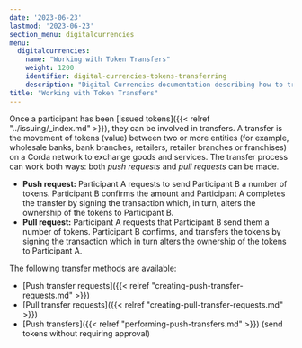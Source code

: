 ```yaml
---
date: '2023-06-23'
lastmod: '2023-06-23'
section_menu: digitalcurrencies
menu:
  digitalcurrencies:
    name: "Working with Token Transfers"
    weight: 1200
    identifier: digital-currencies-tokens-transferring
    description: "Digital Currencies documentation describing how to transfer tokens via the GUI"
title: "Working with Token Transfers"
---
```


Once a participant has been [issued tokens]({{< relref "../issuing/_index.md" >}}), they can be involved in transfers. A transfer is the movement of tokens (value) between two or more entities (for example, wholesale banks, bank branches, retailers, retailer branches or franchises) on a Corda network to exchange goods and services. The transfer process can work both ways: both *push requests* and *pull requests* can be made.

* **Push request:** Participant A requests to send Participant B a number of tokens. Participant B confirms the amount and Participant A completes the transfer by signing the transaction which, in turn, alters the ownership of the tokens to Participant B. 
* **Pull request:** Participant A requests that Participant B send them a number of tokens. Participant B confirms, and transfers the tokens by signing the transaction which in turn alters the ownership of the tokens to Participant A.  

The following transfer methods are available:

* [Push transfer requests]({{< relref "creating-push-transfer-requests.md" >}})
* [Pull transfer requests]({{< relref "creating-pull-transfer-requests.md" >}})
* [Push transfers]({{< relref "performing-push-transfers.md" >}}) (send tokens without requiring approval)
  